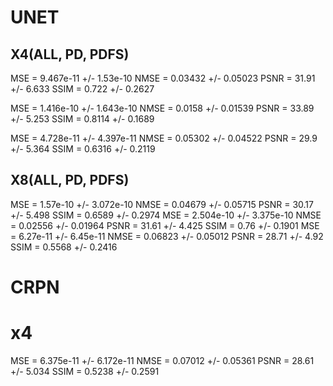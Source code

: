 # UNET
## X4(ALL, PD, PDFS)
MSE = 9.467e-11 +/- 1.53e-10 NMSE = 0.03432 +/- 0.05023 PSNR = 31.91 +/- 6.633 SSIM = 0.722 +/- 0.2627

MSE = 1.416e-10 +/- 1.643e-10 NMSE = 0.0158 +/- 0.01539 PSNR = 33.89 +/- 5.253 SSIM = 0.8114 +/- 0.1689

MSE = 4.728e-11 +/- 4.397e-11 NMSE = 0.05302 +/- 0.04522 PSNR = 29.9 +/- 5.364 SSIM = 0.6316 +/- 0.2119

## X8(ALL, PD, PDFS)
MSE = 1.57e-10 +/- 3.072e-10 NMSE = 0.04679 +/- 0.05715 PSNR = 30.17 +/- 5.498 SSIM = 0.6589 +/- 0.2974
MSE = 2.504e-10 +/- 3.375e-10 NMSE = 0.02556 +/- 0.01964 PSNR = 31.61 +/- 4.425 SSIM = 0.76 +/- 0.1901
MSE = 6.27e-11 +/- 6.45e-11 NMSE = 0.06823 +/- 0.05012 PSNR = 28.71 +/- 4.92 SSIM = 0.5568 +/- 0.2416

# CRPN
# x4
MSE = 6.375e-11 +/- 6.172e-11 NMSE = 0.07012 +/- 0.05361 PSNR = 28.61 +/- 5.034 SSIM = 0.5238 +/- 0.2591